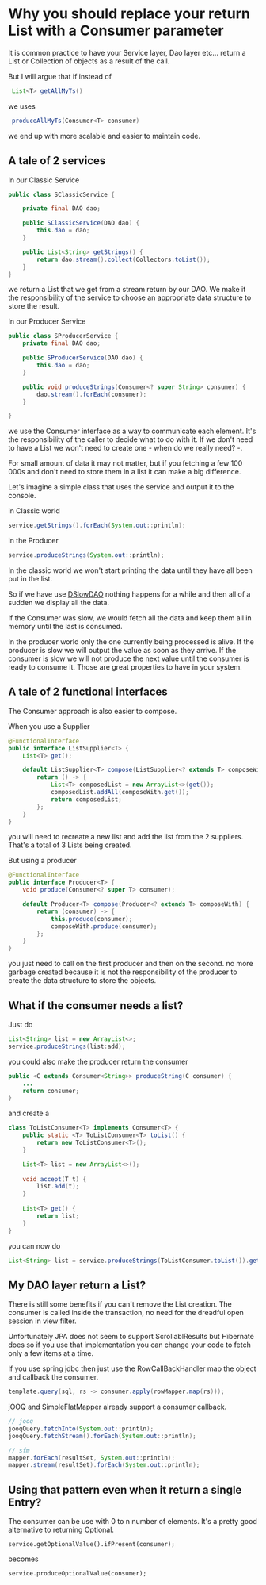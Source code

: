 # Why you should replace your return List<T> with a Consumer<T> parameter

It is common practice to have your Service layer, Dao layer etc... 
return a List or Collection of objects as a result of the call.

But I will argue that if instead of

```java
 List<T> getAllMyTs()
```

we uses

```java
 produceAllMyTs(Consumer<T> consumer)
```

we end up with more scalable and easier to maintain code.

## A tale of 2 services
 
In our Classic Service 

```java
public class SClassicService {

    private final DAO dao;

    public SClassicService(DAO dao) {
        this.dao = dao;
    }

    public List<String> getStrings() {
        return dao.stream().collect(Collectors.toList());
    }
}
```

we return a List<String> that we get from a stream return by our DAO. We make it the
responsibility of the service to choose an appropriate data structure to store the result.

In our Producer Service

```java
public class SProducerService {
    private final DAO dao;

    public SProducerService(DAO dao) {
        this.dao = dao;
    }

    public void produceStrings(Consumer<? super String> consumer) {
        dao.stream().forEach(consumer);
    }

}
```

we use the Consumer interface as a way to communicate each element. 
It's the responsibility of the caller to decide what to do with it. 
If we don't need to have a List we won't need to create one - when do we really need? -.

For small amount of data it may not matter, but if you fetching a few 100 000s and don't need to 
store them in a list it can make a big difference.

Let's imagine a simple class that uses the service and output it to the console.

in Classic world 
```java
service.getStrings().forEach(System.out::println);
```

in the Producer 
```java
service.produceStrings(System.out::println);
```

In the classic world we won't start printing the data until 
they have all been put in the list.

So if we have use [DSlowDAO](src/main/java/io/github/arnaudroger/consumer/service/DSlowDAO.java) nothing happens for a while and then all of a sudden we display all
the data.

If the Consumer was slow, we would fetch all the data and keep them all in memory until the last is consumed.


In the producer world only the one currently being processed is alive. If the producer is slow 
we will output the value as soon as they arrive. If the consumer is slow we will not
produce the next value until the consumer is ready to consume it.
Those are great properties to have in your system. 


## A tale of 2 functional interfaces

The Consumer approach is also easier to compose.

When you use a Supplier 
```java
@FunctionalInterface
public interface ListSupplier<T> {
    List<T> get();

    default ListSupplier<T> compose(ListSupplier<? extends T> composeWith) {
        return () -> {
            List<T> composedList = new ArrayList<>(get());
            composedList.addAll(composeWith.get());
            return composedList;
        };
    }
}
```

you will need to recreate a new list and add the list from the 
2 suppliers. That's a total of 3 Lists being created.


But using a producer

```java
@FunctionalInterface
public interface Producer<T> {
    void produce(Consumer<? super T> consumer);

    default Producer<T> compose(Producer<? extends T> composeWith) {
        return (consumer) -> {
            this.produce(consumer);
            composeWith.produce(consumer);
        };
    }
}
```

you just need to call on the first producer and then on the second.
no more garbage created because it is not the responsibility of the producer
to create the data structure to store the objects.


## What if the consumer needs a list?

Just do 

```java
List<String> list = new ArrayList<>;
service.produceStrings(list:add);
```

you could also make the producer return the consumer 

```java
public <C extends Consumer<String>> produceString(C consumer) {
    ...
    return consumer;
}
```

and create a 
```java
class ToListConsumer<T> implements Consumer<T> {
    public static <T> ToListConsumer<T> toList() {
        return new ToListConsumer<T>();
    }

    List<T> list = new ArrayList<>();
    
    void accept(T t) {
        list.add(t);
    }
    
    List<T> get() {
        return list;
    }
}

```

you can now do 
```java
List<String> list = service.produceStrings(ToListConsumer.toList()).get();
```

## My DAO layer return a List?

There is still some benefits if you can't remove the List creation. The consumer is called 
inside the transaction, no need for the dreadful open session in view filter.

Unfortunately JPA does not seem to support ScrollablResults but Hibernate does so if you use
that implementation you can change your code to fetch only a few items at a time.

If you use spring jdbc then just use the RowCallBackHandler map the object and callback the consumer.

```java
template.query(sql, rs -> consumer.apply(rowMapper.map(rs)));
```

jOOQ and SimpleFlatMapper already support a consumer callback.

```java
// jooq
jooqQuery.fetchInto(System.out::println);
jooqQuery.fetchStream().forEach(System.out::println);

// sfm
mapper.forEach(resultSet, System.out::println);
mapper.stream(resultSet).forEach(System.out::println);
```

## Using that pattern even when it return a single Entry?

The consumer can be use with 0 to n number of elements.
It's a pretty good alternative to returning Optional<T>.

```
service.getOptionalValue().ifPresent(consumer);
```

becomes

```
service.produceOptionalValue(consumer);
```

